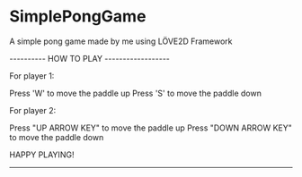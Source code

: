 # SimplePongGame
A simple pong game made by me using LÖVE2D Framework


----------  HOW TO PLAY  ------------------

For player 1:

Press 'W' to move the paddle up
Press 'S' to move the paddle down



For player 2:

Press "UP ARROW KEY" to move the paddle up
Press "DOWN ARROW KEY" to move the paddle down


HAPPY PLAYING!

-------------------------------------------
